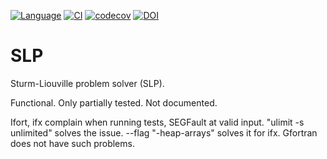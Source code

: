 [![Language](https://img.shields.io/badge/-Fortran-734f96?logo=fortran&logoColor=white)](https://github.com/topics/fortran)
[![CI](https://github.com/irukoa/SLP/actions/workflows/CI.yml/badge.svg)](https://github.com/irukoa/SLP/actions/workflows/CI.yml)
[![codecov](https://codecov.io/github/irukoa/SLP/graph/badge.svg?token=2IUGDUA46R)](https://codecov.io/github/irukoa/SLP)
[![DOI](https://zenodo.org/badge/941997789.svg)](https://doi.org/10.5281/zenodo.14961609)

# SLP
Sturm-Liouville problem solver (SLP).

Functional. Only partially tested. Not documented.

Ifort, ifx complain when running tests, SEGFault at valid input. "ulimit -s unlimited" solves the issue. --flag "-heap-arrays" solves it for ifx.
Gfortran does not have such problems.

